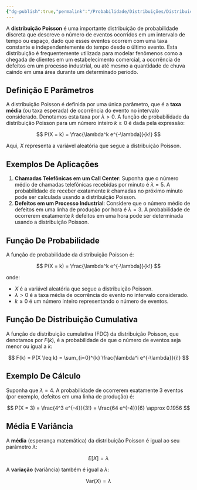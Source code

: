 ```yaml
---
{"dg-publish":true,"permalink":"/Probabilidade/Distribuições/Distribuição Poisson/","dgPassFrontmatter":true,"created":"2025-04-29T08:56:23.051-03:00"}
---
```


A **distribuição Poisson** é uma importante distribuição de probabilidade discreta que descreve o número de eventos ocorridos em um intervalo de tempo ou espaço, dado que esses eventos ocorrem com uma taxa constante e independentemente do tempo desde o último evento. Esta distribuição é frequentemente utilizada para modelar fenômenos como a chegada de clientes em um estabelecimento comercial, a ocorrência de defeitos em um processo industrial, ou até mesmo a quantidade de chuva caindo em uma área durante um determinado período.

## Definição E Parâmetros

A distribuição Poisson é definida por uma única parâmetro, que é a **taxa média** (ou taxa esperada) de ocorrência do evento no intervalo considerado. Denotamos esta taxa por $\lambda > 0$. A função de probabilidade da distribuição Poisson para um número inteiro $k \geq 0$ é dada pela expressão:

$$
P(X = k) = \frac{\lambda^k e^{-\lambda}}{k!}
$$

Aqui, $X$ representa a variável aleatória que segue a distribuição Poisson.

## Exemplos De Aplicações

1. **Chamadas Telefônicas em um Call Center**: Suponha que o número médio de chamadas telefônicas recebidas por minuto é $\lambda = 5$. A probabilidade de receber exatamente $k$ chamadas no próximo minuto pode ser calculada usando a distribuição Poisson.
2. **Defeitos em um Processo Industrial**: Considere que o número médio de defeitos em uma linha de produção por hora é $\lambda = 3$. A probabilidade de ocorrerem exatamente $k$ defeitos em uma hora pode ser determinada usando a distribuição Poisson.

## Função De Probabilidade

A função de probabilidade da distribuição Poisson é:

$$
P(X = k) = \frac{\lambda^k e^{-\lambda}}{k!}
$$

onde:

- $X$ é a variável aleatória que segue a distribuição Poisson.
- $\lambda > 0$ é a taxa média de ocorrência do evento no intervalo considerado.
- $k \geq 0$ é um número inteiro representando o número de eventos.

## Função De Distribuição Cumulativa

A função de distribuição cumulativa (FDC) da distribuição Poisson, que denotamos por $F(k)$, é a probabilidade de que o número de eventos seja menor ou igual a $k$:

$$
F(k) = P(X \leq k) = \sum_{i=0}^{k} \frac{\lambda^i e^{-\lambda}}{i!}
$$

## Exemplo De Cálculo

Suponha que $\lambda = 4$. A probabilidade de ocorrerem exatamente $3$ eventos (por exemplo, defeitos em uma linha de produção) é:

$$
P(X = 3) = \frac{4^3 e^{-4}}{3!} = \frac{64 e^{-4}}{6} \approx 0.1956
$$

## Média E Variância

A **média** (esperança matemática) da distribuição Poisson é igual ao seu parâmetro $\lambda$:

$$
E[X] = \lambda
$$

A **variação** (variância) também é igual a $\lambda$:

$$
\text{Var}(X) = \lambda
$$
